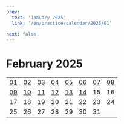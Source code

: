 ```yaml
---
prev:
  text: 'January 2025'
  link: '/en/practice/calendar/2025/01'

next: false
---
```


# February 2025

<table class="calendar">
	<tr>
		<td><a href=/en/practice/prob/2025/02/01>01</a><br><Badge type="warning" text="Play"/></td>
		<td><a href=/en/practice/prob/2025/02/02>02</a><br><Badge type="danger" text="Bid"/></td>
		<td><a href=/en/practice/prob/2025/02/03>03</a><br><Badge type="warning" text="Play"/></td>
		<td><a href=/en/practice/prob/2025/02/04>04</a><br><Badge type="tip" text="Def"/></td>
		<td><a href=/en/practice/prob/2025/02/05>05</a><br><Badge type="danger" text="Bid"/></td>
		<td><a href=/en/practice/prob/2025/02/06>06</a><br><Badge type="warning" text="Play"/></td>
		<td><a href=/en/practice/prob/2025/02/07>07</a><br><Badge type="tip" text="Def"/></td>
		<td><a href=/en/practice/prob/2025/02/08>08</a><br><Badge type="warning" text="Play"/></td>
	</tr>
	<tr>
		<td><a href=/en/practice/prob/2025/02/09>09</a><br><Badge type="danger" text="Bid"/></td>
		<td><a href=/en/practice/prob/2025/02/10>10</a><br><Badge type="warning" text="Play"/></td>
		<td><a href=/en/practice/prob/2025/02/11>11</a><br><Badge type="tip" text="Def"/></td>
		<td><a href=/en/practice/prob/2025/02/12>12</a><br><Badge type="danger" text="Bid"/></td>
		<td><a href=/en/practice/prob/2025/02/13>13</a><br><Badge type="warning" text="Play"/></td>
		<td><a href=/en/practice/prob/2025/02/14>14</a><br><Badge type="warning" text="Play"/></td>
		<td>15</td>
		<td>16</td>
	</tr>
	<tr>
		<td>17</td>
		<td>18</td>
		<td>19</td>
		<td>20</td>
		<td>21</td>
		<td>22</td>
		<td>23</td>
		<td>24</td>
	</tr>
    <tr>
        <td>25</td>
		<td>26</td>
		<td>27</td>
		<td>28</td>
		<td>29</td>
		<td>30</td>
		<td>31</td>
		<td></td>
	</tr>
</table>

[<Badge type="tip" text="Learning ->"/>](/en/learning/calendar/2025/02) <Badge type="info" text="Practice &uarr;"/>